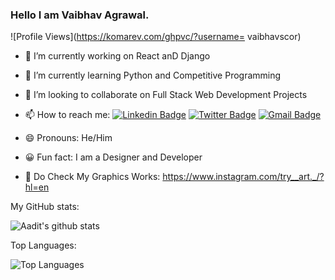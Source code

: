 ### Hello I am Vaibhav Agrawal. 

![Profile Views](https://komarev.com/ghpvc/?username=
vaibhavscor)
- 🔭 I’m currently working on React anD  Django 
- 🌱 I’m currently learning Python and Competitive Programming
- 👯 I’m looking to collaborate on Full Stack Web Development Projects

- 📫 How to reach me: 
[![Linkedin Badge](https://img.shields.io/badge/-VaibhavAgrawal-blue?style=flat-square&logo=Linkedin&logoColor=white&link=https://https://www.linkedin.com/in/vaibhav-agrawal-9459aa190/)](https://www.linkedin.com/in/vaibhav-agrawal-9459aa190/)
[![Twitter Badge](https://img.shields.io/badge/-@Vaibhav80626930-1ca0f1?style=flat-square&labelColor=1ca0f1&logo=twitter&logoColor=white&link=https://twitter.com/Vaibhav80626930?s=09)](https://twitter.com/Vaibhav80626930?s=09)
[![Gmail Badge](https://img.shields.io/badge/-vaibhav.scor29@gmail.com-db4437?style=flat-square&logo=Gmail&logoColor=white&link=mailto:vaibhav.scor29@gmail.com)](mailto:vaibhav.scor29@gmail.com)

- 😄 Pronouns: He/Him
- 😀 Fun fact: I am a Designer and Developer 
- 🎨 Do Check My Graphics Works: https://www.instagram.com/try__art._/?hl=en

My GitHub stats: 
     
![Aadit's github stats](https://github-readme-stats.vercel.app/api?username=vaibhavscor&count_private=true&show_icons=true)

Top Languages:

![Top Languages](https://github-readme-stats.vercel.app/api/top-langs/?username=vaibhavscor&layout=compact&langs_count=10)
